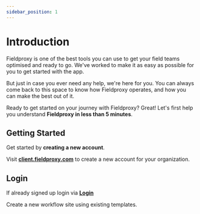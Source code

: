 ```yaml
---
sidebar_position: 1
---
```


# Introduction

Fieldproxy is one of the best tools you can use to get your field teams optimised and ready to go. We've worked to make it as easy as possible for you to get started with the app. 

But just in case you ever need any help, we're here for you. You can always come back to this space to know how Fieldproxy operates, and how you can make the best out of it.

Ready to get started on your journey with Fieldproxy? Great! Let's first help you understand **Fieldproxy in less than 5 minutes**.

## Getting Started

Get started by **creating a new account**.

Visit **[client.fieldproxy.com](https://client.fieldproxy.com/signup)** to create a new account for your organization.

## Login

If already signed up login via **[Login](https://client.fieldproxy.com/login)**

Create a new workflow site using existing templates.

